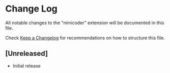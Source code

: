 # Change Log

All notable changes to the "minicoder" extension will be documented in this file.

Check [Keep a Changelog](http://keepachangelog.com/) for recommendations on how to structure this file.

## [Unreleased]

- Initial release